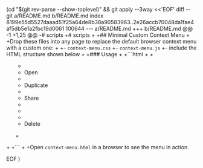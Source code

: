  (cd "$(git rev-parse --show-toplevel)" && git apply --3way <<'EOF' 
diff --git a/README.md b/README.md
index 8199e55d5527daaad51f25a64de8b38a90583963..2e26accb70048da1fae4af5db5e1a2fbc19d0061 100644
--- a/README.md
+++ b/README.md
@@ -1 +1,25 @@
-# scripts
+# scripts
+
+## Minimal Custom Context Menu
+
+Drop these files into any page to replace the default browser context menu with a custom one:
+
+- `context-menu.css`
+- `context-menu.js`
+- include the HTML structure shown below
+
+### Usage
+
+```html
+<link rel="stylesheet" href="context-menu.css">
+<ul class="context-menu" data-context-menu>
+  <li class="context-menu__item">Open</li>
+  <li class="context-menu__item">Duplicate</li>
+  <li class="context-menu__item">Share</li>
+  <li class="context-menu__separator" aria-hidden="true"></li>
+  <li class="context-menu__item">Delete</li>
+</ul>
+<script src="context-menu.js"></script>
+```
+
+Open `context-menu.html` in a browser to see the menu in action.
 
EOF
)

